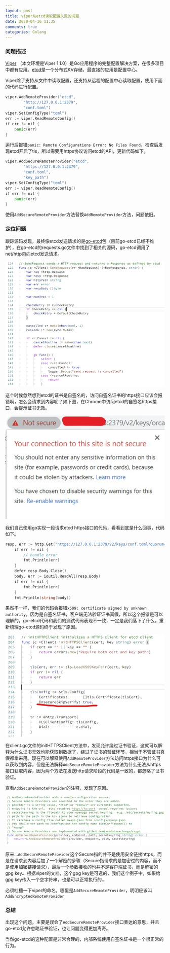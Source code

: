```yaml
---
layout: post
title: viper从etcd读取配置失败的问题
date: 2020-04-16 11:35
comments: true
categories: Golang
---
```


### 问题描述

[Viper](https://github.com/spf13/viper) （本文环境是Viper 1.1.0）是Go应用程序的完整配置解决方案，在很多项目中都有应用。[etcd](https://github.com/etcd-io/etcd)是一个分布式KV存储，最直接的应用是配置中心。

Viper除了支持从文件中读取配置，还支持从远程的配置中心读取配置，使用下面的代码进行配置。

```go
viper.AddRemoteProvider("etcd",
        "http://127.0.0.1:2379",
        "conf.toml")
viper.SetConfigType("toml")
err := viper.ReadRemoteConfig()
if err != nil {
    panic(err)
}
```

运行后报错`panic: Remote Configurations Error: No Files Found`，检查后发现etcd开启了tls，所以需要用https协议访问etcd的API，更新代码如下。

```go
viper.AddSecureRemoteProvider("etcd",
        "https://127.0.0.1:2379",
        "conf.toml",
        "key_path")
viper.SetConfigType("toml")
err := viper.ReadRemoteConfig()
if err != nil {
    panic(err)
}
```

使用`AddSecureRemoteProvider`方法替换`AddRemoteProvider`方法，问题依旧。

### 定位问题

跟踪源码发现，最终像etcd发送请求的是[go-etcd](
https://github.com/coreos/go-etcd/)包（目前go-etcd已经不维护），在go-etcd的requests.go文件中找到了相关的源码，go-etcd调用了net/http包向etcd发送请求。

![](/upload/20200416_01.jpg)

这个时候忽然想到etcd的证书是自签名的，访问自签名证书的https接口应该会报错啊，怎么会请求到内容呢？如下图，在Chrome中访问etcd的自签名https接口，会提示证书无效。

![](/upload/20200416_02.jpg)

我们自己使用go实现一段请求etcd https接口的代码，看看到底是什么回事，代码如下。

```go
resp, err := http.Get("https://127.0.0.1:2379/v2/keys/conf.toml?quorum=false&recursive=false&sorted=false")
    if err != nil {
        // handle error
        fmt.Println(err)
    }
    defer resp.Body.Close()
    body, err := ioutil.ReadAll(resp.Body)
    if err != nil {
        fmt.Println(err)
    }
    fmt.Println(string(body))
```

果然不一样，我们的代码会报错`x509: certificate signed by unknown authority`，因为是自签名证书，客户端无法验证证书真假，所以这个报错是可以理解的，go-etcd代码和我们的测试代码表现不一致，一定是我们落下了什么，重新梳理go-etcd源码终于发现了原因。

![](/upload/20200416_03.jpg)

在client.go文件的initHTTPSClient方法中，发现允许绕过证书验证，这就可以解释为什么证书无效也能获取到数据了，绕过了证书的验证环节，相当于不管证书真假都拿来用。现在可以解释使用`AddRemoteProvider`方法访问https接口为什么可以获取到内容，但是无法解释`AddSecureRemoteProvider`方法为什么无法从https接口获取内容，因为两个方法在发送http请求阶段的代码是一致的，都忽略了证书验证。

查看`AddSecureRemoteProvider`的注释，发现了原因。

![](/upload/20200416_04.jpg)

原来...`AddSecureRemoteProvider`这个Secure指的并不是使用安全链接https，而是在请求到内容后加了一个解密的步骤（Secure指请求的是加密过的内容，而不是使用加密链接请求），最后一个参数接收的也并不是客户端证书，而是解密的gpg key... 根据viper的文档，这个gpg key是可选的，我们这个例子中，如果给gpg key传入一个空字符串，也是可以正常执行的...

必须吐槽一下viper的命名，哪里是`AddSecureRemoteProvider`，明明应该叫`AddEncryptedRemoteProvider`

### 总结

出现这个问题，主要是误会了`AddSecureRemoteProvider`接口表达的意思，并且go-etcd允许忽略证书验证，也让问题变得更加离奇。

当然go-etcd的这种配置是非常合理的，内部系统使用自签名证书是一个很正常的行为。
